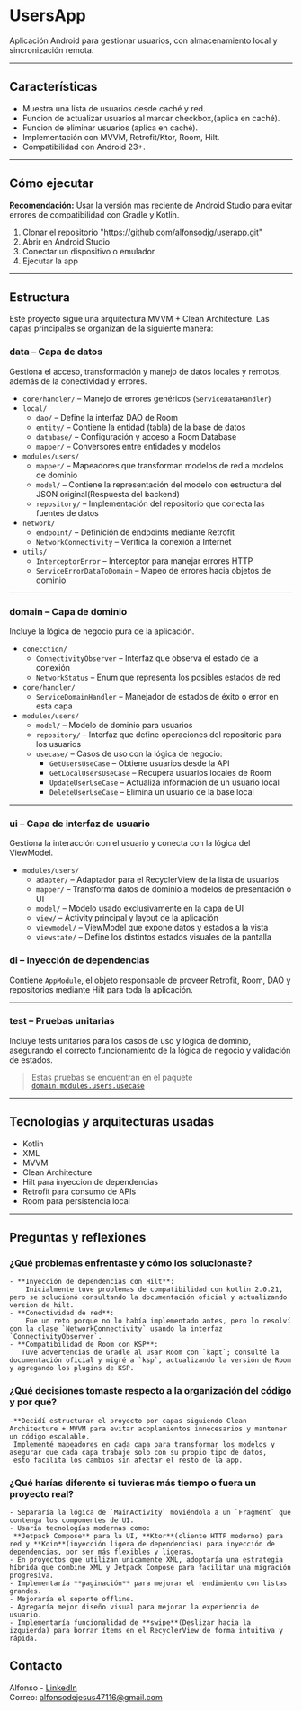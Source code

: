 # UsersApp

Aplicación Android para gestionar usuarios, con almacenamiento local y 	sincronización remota.

---

## Características

- Muestra una lista de usuarios desde caché y red.
- Funcion de actualizar usuarios al marcar checkbox,(aplica en caché).
- Funcion de eliminar usuarios (aplica en caché).
- Implementación con MVVM, Retrofit/Ktor, Room, Hilt.
- Compatibilidad con Android 23+.

---

## Cómo ejecutar

**Recomendación:** Usar la versión mas reciente de Android Studio para evitar errores de compatibilidad con Gradle y Kotlin.

1. Clonar el repositorio "https://github.com/alfonsodjg/userapp.git"
2. Abrir en Android Studio
3. Conectar un dispositivo o emulador
4. Ejecutar la app

------------------------------------------------------------------------------------------------------------------

## Estructura
Este proyecto sigue una arquitectura MVVM + Clean Architecture. Las capas principales se organizan de la siguiente manera:

### data – Capa de datos
Gestiona el acceso, transformación y manejo de datos locales y remotos, además de la conectividad y errores.

- `core/handler/` – Manejo de errores genéricos (`ServiceDataHandler`)
- `local/`
    - `dao/` – Define la interfaz DAO de Room
    - `entity/` – Contiene la entidad (tabla) de la base de datos
    - `database/` – Configuración y acceso a Room Database
    - `mapper/` – Conversores entre entidades y modelos
- `modules/users/`
    - `mapper/` – Mapeadores que transforman modelos de red a modelos de dominio
    - `model/` – Contiene la representación del modelo con estructura del JSON original(Respuesta del backend)
    - `repository/` – Implementación del repositorio que conecta las fuentes de datos
- `network/`
    - `endpoint/` – Definición de endpoints mediante Retrofit
    - `NetworkConnectivity` – Verifica la conexión a Internet
- `utils/`
    - `InterceptorError` – Interceptor para manejar errores HTTP
    - `ServiceErrorDataToDomain` – Mapeo de errores hacia objetos de dominio

---

### domain – Capa de dominio
Incluye la lógica de negocio pura de la aplicación.

- `conecction/`
    - `ConnectivityObserver` – Interfaz que observa el estado de la conexión
    - `NetworkStatus` – Enum que representa los posibles estados de red
- `core/handler/`
    - `ServiceDomainHandler` – Manejador de estados de éxito o error en esta capa
- `modules/users/`
    - `model/` – Modelo de dominio para usuarios
    - `repository/` – Interfaz que define operaciones del repositorio para los usuarios
    - `usecase/` – Casos de uso con la lógica de negocio:
        - `GetUsersUseCase` – Obtiene usuarios desde la API
        - `GetLocalUsersUseCase` – Recupera usuarios locales de Room
        - `UpdateUserUseCase` – Actualiza información de un usuario local
        - `DeleteUserUseCase` – Elimina un usuario de la base local

---

### ui – Capa de interfaz de usuario
Gestiona la interacción con el usuario y conecta con la lógica del ViewModel.

- `modules/users/`
    - `adapter/` – Adaptador para el RecyclerView de la lista de usuarios
    - `mapper/` – Transforma datos de dominio a modelos de presentación o UI
    - `model/` – Modelo usado exclusivamente en la capa de UI
    - `view/` – Activity principal y layout de la aplicación
    - `viewmodel/` – ViewModel que expone datos y estados a la vista
    - `viewstate/` – Define los distintos estados visuales de la pantalla

### di – Inyección de dependencias
Contiene `AppModule`, el objeto responsable de proveer Retrofit, Room, DAO y repositorios mediante Hilt para toda la aplicación.

--------------------------------------------------------------------------------------------------------

### test – Pruebas unitarias
Incluye tests unitarios para los casos de uso y lógica de dominio, asegurando el correcto funcionamiento de la lógica de negocio y validación de estados.
> Estas pruebas se encuentran en el paquete [`domain.modules.users.usecase`](https://github.com/alfonsodjg/userapp/tree/main/app/src/test/java/com/alfonso/usersapp/domain/modules/users/usecase)


----------------------------------------------------------------------------------------------------------

## Tecnologias y arquitecturas usadas
- Kotlin
- XML
- MVVM
- Clean Architecture
- Hilt para inyeccion de dependencias
- Retrofit para consumo de APIs
- Room para persistencia local

---

## Preguntas y reflexiones

### ¿Qué problemas enfrentaste y cómo los solucionaste?
    - **Inyección de dependencias con Hilt**: 
        Inicialmente tuve problemas de compatibilidad con kotlin 2.0.21, pero se solucionó consultando la documentación oficial y actualizando version de hilt.
    - **Conectividad de red**:
        Fue un reto porque no lo había implementado antes, pero lo resolví con la clase `NetworkConnectivity` usando la interfaz `ConnectivityObserver`.
    - **Compatibilidad de Room con KSP**:
       Tuve advertencias de Gradle al usar Room con `kapt`; consulté la documentación oficial y migré a `ksp`, actualizando la versión de Room y agregando los plugins de KSP.

### ¿Qué decisiones tomaste respecto a la organización del código y por qué?
    -**Decidí estructurar el proyecto por capas siguiendo Clean Architecture + MVVM para evitar acoplamientos innecesarios y mantener un código escalable. 
     Implementé mapeadores en cada capa para transformar los modelos y asegurar que cada capa trabaje solo con su propio tipo de datos,
     esto facilita los cambios sin afectar el resto de la app.

### ¿Qué harías diferente si tuvieras más tiempo o fuera un proyecto real?
    - Separaría la lógica de `MainActivity` moviéndola a un `Fragment` que contenga los componentes de UI.
    - Usaría tecnologías modernas como:
     **Jetpack Compose** para la UI, **Ktor**(cliente HTTP moderno) para red y **Koin**(inyección ligera de dependencias) para inyección de dependencias, por ser más flexibles y ligeras.
    - En proyectos que utilizan unicamente XML, adoptaría una estrategia híbrida que combine XML y Jetpack Compose para facilitar una migración progresiva.
    - Implementaría **paginación** para mejorar el rendimiento con listas grandes.
    - Mejoraría el soporte offline.
    - Agregaría mejor diseño visual para mejorar la experiencia de usuario.
    - Implementaría funcionalidad de **swipe**(Deslizar hacia la izquierda) para borrar ítems en el RecyclerView de forma intuitiva y rápida.


## Contacto
Alfonso - [LinkedIn](https://www.linkedin.com/in/alfonso-de-jesus-garces)  
Correo: alfonsodejesus47116@gmail.com

